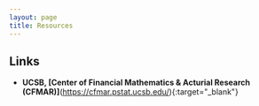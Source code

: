 ```yaml
---
layout: page
title: Resources
---
```


## Links
* **UCSB, [Center of Financial Mathematics & Acturial Research (CFMAR)]**(https://cfmar.pstat.ucsb.edu/){:target="_blank"}
